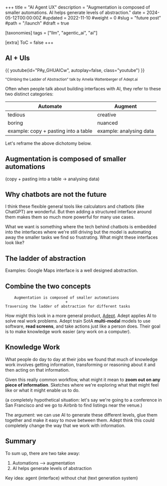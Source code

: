 +++
title = "AI Agent UX"
description = "Augmentation is composed of smaller automations. AI helps generate levels of abstraction."
date = 2024-05-12T00:00:00Z
#updated = 2022-11-10
#weight = 0
#slug = "future post"
#path = "/launch"
#draft = true

[taxonomies]
tags = ["llm", "agentic_ai", "ai"]

[extra]
ToC = false
+++

## AI + UIs

{{ youtube(id="PAy_GHUAICw", autoplay=false, class="youtube") }}

<sup>"Climbing the Ladder of Abstraction" talk by Amelia Wattenberger of Adept.ai</sup>

Often when people talk about building interfaces with AI, they refer to these two distinct categories:

|Automate | Augment |
|---------|---------|
|tedious  |creative |
|boring   |nuanced  |
|example: copy + pasting into a table | example: analysing data |

Let's reframe the above dichotomy below.

## **Augmentation** is composed of smaller **automations**

(copy + pasting into a table → analysing data)

## Why chatbots are not the future

I think these flexible general tools like calculators and chatbots (like ChatGPT) are wonderful. But then adding a structured interface around them makes them so much more powerful for many use cases.

What we want is something where the tech behind chatbots is embedded into the interfaces where we're still driving but the model is automating away the smaller tasks we find so frustrating. What might these interfaces look like?

## The ladder of abstraction

Examples: Google Maps interface is a well designed abstraction.

## Combine the two concepts

```
    Augmentation is composed of smaller automations
                           +
Traversing the ladder of abstraction for different tasks
```

How might this look in a more general product, [Adept](https://www.adept.ai/).
Adept applies AI to solve real work problems. Adept train SotA **multi-modal** models to use software, **read screens**, and take actions just like a person does. Their goal is to make knowledge work easier (any work on a computer).

## Knowledge Work

What people do day to day at their jobs we found that much of knowledge work involves getting information, transforming or reasoning about it and then acting on that information.

Given this really common workflow, <!--one of the things we've been thinking about is--> what might it mean to **zoom out on any piece of information**. Sketches where we're exploring what that might feel like or what it might enable us to do.

(a completely hypothetical situation: let's say we're going to a conference in San Francisco and we go to Airbnb to find listings near the venue.)

The argument: we can use AI to generate these different levels, glue them together and make it easy to move between them.
Adept think this could completely change the way that we work with information.

## Summary

To sum up, there are two take away:

1. Automations --> augmentation
2. AI helps generate levels of abstraction

Key idea: agent (interface) without chat (text generation system)
